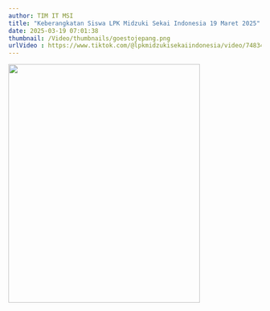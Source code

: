 ```yaml
---
author: TIM IT MSI
title: "Keberangkatan Siswa LPK Midzuki Sekai Indonesia 19 Maret 2025"
date: 2025-03-19 07:01:38
thumbnail: /Video/thumbnails/goestojepang.png
urlVideo : https://www.tiktok.com/@lpkmidzukisekaiindonesia/video/7483471179185933569?is_from_webapp=1&sender_device=pc&web_id=7463424420310304274
---
```

<p><a href="https://www.tiktok.com/@lpkmidzukisekaiindonesia/video/7483471179185933569?is_from_webapp=1&sender_device=pc&web_id=7463424420310304274"><img src="/images/ppGLtlqHcnvjtFqVCLcG.png" alt="" width="381" height="475" /></a></p>

<p>&nbsp;</p>
